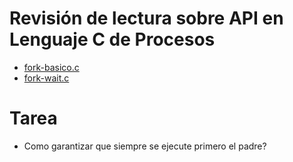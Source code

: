 # Revisión de lectura sobre API en Lenguaje C de Procesos

* [fork-basico.c](fork-basico.c)
* [fork-wait.c](fork-wait.c)

# Tarea

* Como garantizar que siempre se ejecute primero el padre?
